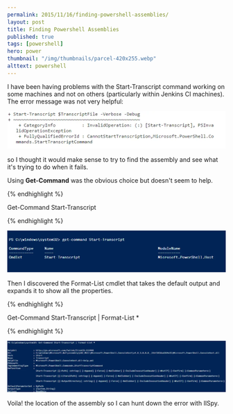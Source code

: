 ```yaml
---
permalink: 2015/11/16/finding-powershell-assemblies/
layout: post
title: Finding Powershell Assemblies
published: true
tags: [powershell]
hero: power
thumbnail: "/img/thumbnails/parcel-420x255.webp"
alttext: powershell
---
```


I have been having problems with the Start-Transcript command working on some machines and not on others (particularly
within Jenkins CI machines). The error message was not very helpful:

![powershell failure](/img/posts/finding-powershell-assemblies/start-transcript-failure.webp "failure")

so I thought it would make sense to try to find the assembly and see what it's trying to do when it fails.

Using **Get-Command** was the obvious choice but doesn't seem to help.

{% endhighlight %}

Get-Command Start-Transcript

{% endhighlight %}

![get command](/img/posts/finding-powershell-assemblies/get-command.webp "get-command")

Then I discovered the Format-List cmdlet
that takes the default output and expands it to show all the properties.

{% endhighlight %}

Get-Command Start-Transcript | Format-List \*

{% endhighlight %}

![get command format list](/img/posts/finding-powershell-assemblies/get-command-format-list.webp "get-command-format-list")

Voila! the location of the assembly so I can hunt down the error with IlSpy.
